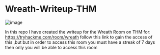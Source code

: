 # Wreath-Writeup-THM

![image](https://github.com/Anirudh-Saxena/Wreath-Writeup-THM/assets/73027020/693d60f1-952a-45f4-a2bf-cab079ee87fb)


In this repo I have created the writeup for the Wreath Room on THM for: https://tryhackme.com/room/wreath
follow this link to gain the access of this ,but but in order to access this room you must have a streak of 7 days then only you will be able to access this room
